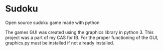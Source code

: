 # Sudoku
Open source sudoku game made with python

The games GUI was created using the graphics library in python 3. 
This project was a part of my CAS for IB.
For the proper functioning of the GUI, graphics.py must be installed if not already installed.
